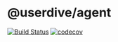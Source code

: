 # @userdive/agent

[![Build Status][travis-image]][travis-url] [![codecov][codecov-image]][codecov-url]

[travis-image]: https://travis-ci.com/uncovertruth/agent.js.svg?token=jwBf8J1p7dtDvrhwRcod&branch=master
[travis-url]: https://travis-ci.com/uncovertruth/agent.js
[codecov-image]: https://codecov.io/gh/uncovertruth/agent.js/branch/master/graph/badge.svg?token=XNSCDmIcGp
[codecov-url]: https://codecov.io/gh/uncovertruth/agent.js
